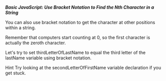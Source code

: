 ***Basic JavaScript: Use Bracket Notation to Find the Nth Character in a String***

You can also use bracket notation to get the character at other positions within a string.

Remember that computers start counting at 0, so the first character is actually the zeroth character.


Let's try to set thirdLetterOfLastName to equal the third letter of the lastName variable using bracket notation.

Hint
Try looking at the secondLetterOfFirstName variable declaration if you get stuck.
